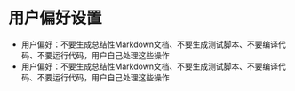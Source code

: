 # 用户偏好设置

- 用户偏好：不要生成总结性Markdown文档、不要生成测试脚本、不要编译代码、不要运行代码，用户自己处理这些操作
- 用户偏好：不要生成总结性Markdown文档、不要生成测试脚本、不要编译代码、不要运行代码，用户自己处理这些操作
